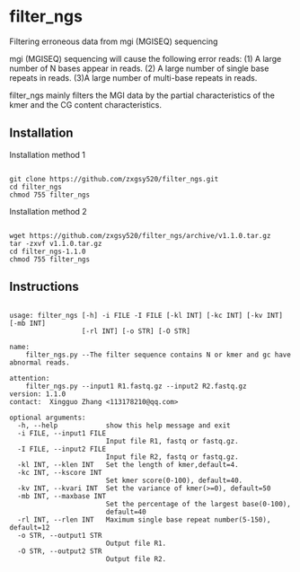 # filter_ngs
Filtering erroneous data from mgi (MGISEQ) sequencing

mgi (MGISEQ) sequencing will cause the following error reads:
(1) A large number of N bases appear in reads.
(2) A large number of single base repeats in reads.
(3)A large number of multi-base repeats in reads.

filter_ngs mainly filters the MGI data by the partial characteristics of the kmer and the CG content characteristics.

## Installation
Installation method 1
<pre><code>
git clone https://github.com/zxgsy520/filter_ngs.git
cd filter_ngs
chmod 755 filter_ngs
</code></pre>

Installation method 2
<pre><code>
wget https://github.com/zxgsy520/filter_ngs/archive/v1.1.0.tar.gz
tar -zxvf v1.1.0.tar.gz
cd filter_ngs-1.1.0
chmod 755 filter_ngs
</code></pre>

## Instructions
<pre><code>
usage: filter_ngs [-h] -i FILE -I FILE [-kl INT] [-kc INT] [-kv INT] [-mb INT]
                  [-rl INT] [-o STR] [-O STR]

name:
    filter_ngs.py --The filter sequence contains N or kmer and gc have abnormal reads.

attention:
    filter_ngs.py --input1 R1.fastq.gz --input2 R2.fastq.gz
version: 1.1.0
contact:  Xingguo Zhang <113178210@qq.com>    

optional arguments:
  -h, --help            show this help message and exit
  -i FILE, --input1 FILE
                        Input file R1, fastq or fastq.gz.
  -I FILE, --input2 FILE
                        Input file R2, fastq or fastq.gz.
  -kl INT, --klen INT   Set the length of kmer,default=4.
  -kc INT, --kscore INT
                        Set kmer score(0-100), default=40.
  -kv INT, --kvari INT  Set the variance of kmer(>=0), default=50
  -mb INT, --maxbase INT
                        Set the percentage of the largest base(0-100),
                        default=40
  -rl INT, --rlen INT   Maximum single base repeat number(5-150), default=12
  -o STR, --output1 STR
                        Output file R1.
  -O STR, --output2 STR
                        Output file R2.
 </code></pre>


